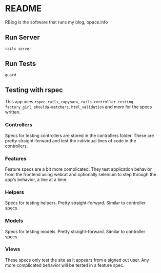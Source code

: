 # README

RBlog is the software that runs my blog, bpace.info

## Run Server

    rails server

## Run Tests

    guard

## Testing with rspec

This app uses `rspec-rails`, `capybara`, `rails-controller-testing`
`factory_girl`, `shoulda-matchers`, `html_validation` and more for the
specs written.

### Controllers

Specs for testing controllers are stored in the controllers folder.
These are pretty straight-forward and test the individual lines of code
in the controllers.

### Features

Feature specs are a bit more complicated. They test application behavior
from the frontend using webrat and optionally selenium to step through the
app's behavior, a line at a time.

### Helpers

Specs for testing helpers. Pretty straight-forward. Similar to controller specs.

### Models

Specs for testing models. Pretty straight-forward. Similar to controller specs.

### Views

These specs only test the site as it appears from a signed out user. Any more
complicated behavior will be tested in a feature spec.
